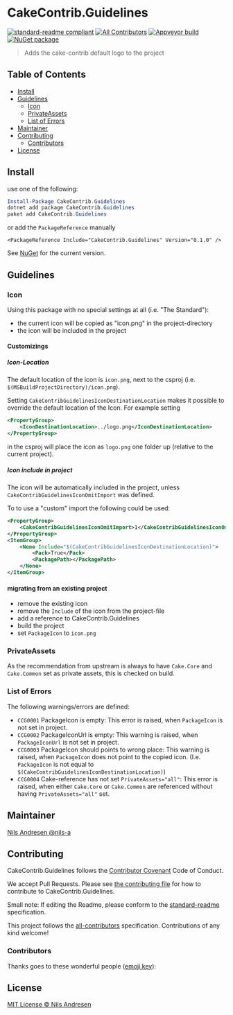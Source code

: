 # CakeContrib.Guidelines

[![standard-readme compliant][]][standard-readme]
[![All Contributors](https://img.shields.io/badge/all_contributors-0-orange.svg?style=flat-square)](#contributors)
[![Appveyor build][appveyorimage]][appveyor]
[![NuGet package][nugetimage]][nuget]

> Adds the cake-contrib default logo to the project

## Table of Contents

- [Install](#install)
- [Guidelines](#guidelines)
  - [Icon](#icon)
  - [PrivateAssets](#privateAssets)
  - [List of Errors](#list-of-errors)
- [Maintainer](#maintainer)
- [Contributing](#contributing)
  - [Contributors](#contributors)
- [License](#license)

## Install

use one of the following:
```ps1
Install-Package CakeContrib.Guidelines
dotnet add package CakeContrib.Guidelines
paket add CakeContrib.Guidelines

```

or add the `PackageReference` manually
```
<PackageReference Include="CakeContrib.Guidelines" Version="0.1.0" />
```

See [NuGet](https://www.nuget.org/packages/CakeContrib.Guidelines/) for the current version.

## Guidelines

### Icon

Using this package with no special settings at all (i.e. "The Standard"):
* the current icon will be copied as "icon.png" in the project-directory
* the icon will be included in the project

#### Customizings

##### Icon-Location
The default location of the icon is `icon.png`, next to the csproj (i.e. `$(MSBuildProjectDirectory)/icon.png`).

Setting `CakeContribGuidelinesIconDestinationLocation` makes it possible to override the default location of the Icon. For example setting 

```xml
<PropertyGroup>
    <IconDestinationLocation>../logo.png</IconDestinationLocation>
</PropertyGroup>
```

in the csproj will place the icon as `logo.png` one folder up (relative to the current project).

##### Icon include in project
The icon will be automatically included in the project, unless `CakeContribGuidelinesIconOmitImport` was defined.

To to use a "custom" import the following could be used:

```xml
<PropertyGroup>
    <CakeContribGuidelinesIconOmitImport>1</CakeContribGuidelinesIconOmitImport>
</PropertyGroup>
<ItemGroup>
    <None Include="$(CakeContribGuidelinesIconDestinationLocation)">
        <Pack>True</Pack>
        <PackagePath></PackagePath>
    </None>
</ItemGroup> 
```

#### migrating from an existing project

* remove the existing icon
* remove the `Include` of the icon from the project-file
* add a reference to CakeContrib.Guidelines
* build the project
* set `PackageIcon` to `icon.png`

### PrivateAssets

As the recommendation from upstream is always to have `Cake.Core` and `Cake.Common` set as private assets, this is checked on build.

### List of Errors

The following warnings/errors are defined:

* `CCG0001` PackageIcon is empty: This error is raised, when `PackageIcon` is not set in project.
* `CCG0002` PackageIconUrl is empty: This warning is raised, when `PackageIconUrl` is not set in project.
* `CCG0003` PackageIcon should points to wrong place: This warning is raised, when `PackageIcon` does not point to the copied icon. (I.e. `PackageIcon` is not equal to `$(CakeContribGuidelinesIconDestinationLocation)`)
* `CCG0004` Cake-reference has not set `PrivateAssets="all"`: This error is raised, when either `Cake.Core` or `Cake.Common` are referenced without having `PrivateAssets="all"` set.

## Maintainer

[Nils Andresen @nils-a][maintainer]

## Contributing

CakeContrib.Guidelines follows the [Contributor Covenant][contrib-covenant] Code of Conduct.

We accept Pull Requests.
Please see [the contributing file][contributing] for how to contribute to CakeContrib.Guidelines.

Small note: If editing the Readme, please conform to the [standard-readme][] specification.

This project follows the [all-contributors][] specification. Contributions of any kind welcome!

### Contributors

Thanks goes to these wonderful people ([emoji key][emoji-key]):

<!-- ALL-CONTRIBUTORS-LIST:START - Do not remove or modify this section -->
<!-- prettier-ignore -->
<!-- ALL-CONTRIBUTORS-LIST:END -->

## License

[MIT License © Nils Andresen][license]

[all-contributors]: https://github.com/all-contributors/all-contributors
[appveyor]: https://ci.appveyor.com/project/nils-a/cakecontrib-guidelines
[appveyorimage]: https://img.shields.io/appveyor/ci/nils-a/cakecontrib-guidelines.svg?logo=appveyor&style=flat-square
[contrib-covenant]: https://www.contributor-covenant.org/version/1/4/code-of-conduct
[contributing]: CONTRIBUTING.md
[emoji-key]: https://allcontributors.org/docs/en/emoji-key
[maintainer]: https://github.com/nils-a
[nuget]: https://nuget.org/packages/CakeContrib.Guidelines
[nugetimage]: https://img.shields.io/nuget/v/CakeContrib.Guidelines.svg?logo=nuget&style=flat-square
[license]: LICENSE.txt
[standard-readme]: https://github.com/RichardLitt/standard-readme
[standard-readme compliant]: https://img.shields.io/badge/readme%20style-standard-brightgreen.svg?style=flat-square

